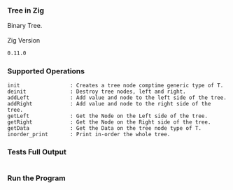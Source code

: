 ### Tree in Zig

Binary Tree.
<BR/>
<BR/>
Zig Version
```bash
0.11.0
```

### Supported Operations
```
init                : Creates a tree node comptime generic type of T.
deinit              : Destroy tree nodes, left and right.
addLeft             : Add value and node to the left side of the tree.
addRight            : Add value and node to the right side of the tree.
getLeft             : Get the Node on the Left side of the tree.
getRight            : Get the Node on the Right side of the tree.
getData             : Get the Data on the tree node type of T.
inorder_print       : Print in-order the whole tree. 
```

### Tests Full Output
```
```

### Run the Program
```
```